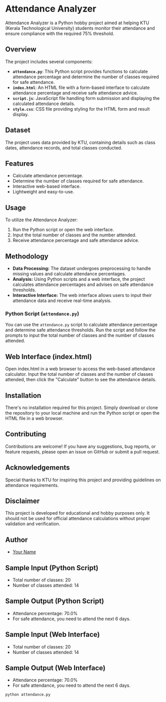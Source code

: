 # Attendance Analyzer

Attendance Analyzer is a Python hobby project aimed at helping KTU (Kerala Technological University) students monitor their attendance and ensure compliance with the required 75% threshold.

## Overview

The project includes several components:

- **`attendance.py`**: This Python script provides functions to calculate attendance percentage and determine the number of classes required for safe attendance.
- **`index.html`**: An HTML file with a form-based interface to calculate attendance percentage and receive safe attendance advice.
- **`script.js`**: JavaScript file handling form submission and displaying the calculated attendance details.
- **`style.css`**: CSS file providing styling for the HTML form and result display.

## Dataset
The project uses data provided by KTU, containing details such as class dates, attendance records, and total classes conducted.


## Features

- Calculate attendance percentage.
- Determine the number of classes required for safe attendance.
- Interactive web-based interface.
- Lightweight and easy-to-use.

## Usage

To utilize the Attendance Analyzer:
1. Run the Python script or open the web interface.
2. Input the total number of classes and the number attended.
3. Receive attendance percentage and safe attendance advice.

## Methodology
- **Data Processing:** The dataset undergoes preprocessing to handle missing values and calculate attendance percentages.
- **Analysis:** Using Python scripts and a web interface, the project calculates attendance percentages and advises on safe attendance thresholds.
- **Interactive Interface:** The web interface allows users to input their attendance data and receive real-time analysis.


### Python Script (`attendance.py`)

You can use the `attendance.py` script to calculate attendance percentage and determine safe attendance thresholds. Run the script and follow the prompts to input the total number of classes and the number of classes attended.

## Web Interface (index.html)

Open index.html in a web browser to access the web-based attendance calculator. Input the total number of classes and the number of classes attended, then click the "Calculate" button to see the attendance details.

## Installation

There's no installation required for this project. Simply download or clone the repository to your local machine and run the Python script or open the HTML file in a web browser.

## Contributing

Contributions are welcome! If you have any suggestions, bug reports, or feature requests, please open an issue on GitHub or submit a pull request.

## Acknowledgements

Special thanks to KTU for inspiring this project and providing guidelines on attendance requirements.

## Disclaimer

This project is developed for educational and hobby purposes only. It should not be used for official attendance calculations without proper validation and verification.

## Author
- [Your Name](https://github.com/cmshebeeb)

## Sample Input (Python Script)
- Total number of classes: 20
- Number of classes attended: 14

## Sample Output (Python Script)
- Attendance percentage: 70.0%
- For safe attendance, you need to attend the next 6 days.

## Sample Input (Web Interface)
- Total number of classes: 20
- Number of classes attended: 14

## Sample Output (Web Interface)
- Attendance percentage: 70.0%
- For safe attendance, you need to attend the next 6 days.

```bash
python attendance.py

